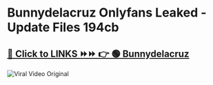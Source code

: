 
 # Bunnydelacruz Onlyfans Leaked - Update Files 194cb

## <h2><a href="https://clipsfans.com/Bunnydelacruz&ref=git">🔗 Click to LINKS ⏩⏩ 👉 🟢 Bunnydelacruz </a></h2>

<a href="https://clipsfans.com/Bunnydelacruz&ref=git" rel="nofollow" data-target="animated-image.originalLink"><img src="https://i.ibb.co.com/xMMVF88/686577567.gif" alt="Viral Video Original" style="max-width: 100%; display: inline-block;" data-target="animated-image.originalImage"></a>


